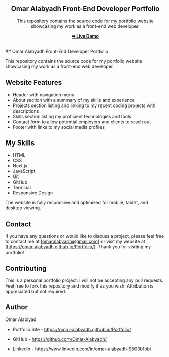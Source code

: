<div align="center">
  
  
  <br />

  <h2 align="center">Omar Alabyadh Front-End Developer Portfolio</h2>

  This repository contains the source code for my portfolio website showcasing my work as a front-end web developer.

  <a href="https://omar-alabyadh.github.io/Portfolio/"><strong>➥ Live Demo</strong></a>

</div>

<br />
## Omar Alabyadh Front-End Developer Portfolio

This repository contains the source code for my portfolio website showcasing my work as a front-end web developer.

## Website Features

- Header with navigation menu 
- About section with a summary of my skills and experience
- Projects section listing and linking to my recent coding projects with descriptions 
- Skills section listing my proficient technologies and tools
- Contact form to allow potential employers and clients to reach out 
- Footer with links to my social media profiles

## My Skills

- HTML
- CSS 
- Next.js
- JavaScript
- Git
- GitHub
- Terminal
- Responsive Design

The website is fully responsive and optimized for mobile, tablet, and desktop viewing.

## Contact

If you have any questions or would like to discuss a project, please feel free to contact me at [omaralabyadh@gmail.com] or visit my website at [https://omar-alabyadh.github.io/Portfolio/]. Thank you for visiting my portfolio!

## Contributing

This is a personal portfolio project. I will not be accepting any pull requests. Feel free to fork this repository and modify it as you wish. Attribution is appreciated but not required.

## Author

Omar Alabiyad

- Portfolio Site - https://omar-alabyadh.github.io/Portfolio/

- GitHub - https://github.com/Omar-Alabyadh/

- Linkedin - https://www.linkedin.com/in/omar-alabyadh-9503b1bb/
